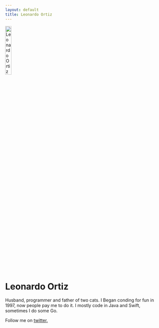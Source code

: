 ```yaml
---
layout: default
title: Leonardo Ortiz
---
```

<div class="blurb">
	<img class="avatar avatar-small" src="https://avatars2.githubusercontent.com/u/42592238?v=4" alt="Leonardo Ortiz" width="20%" height="20%" />
	<h1>Leonardo Ortiz</h1>
	<p>Husband, programmer and father of two cats. I Began conding for fun in 1997, now people pay me to do it. I mostly code in Java and Swift,  sometimes I do some Go.</p>
	<p>Follow me on <a href="https://twitter.com/leoortizcr">twitter</ a>.
		
</div>



